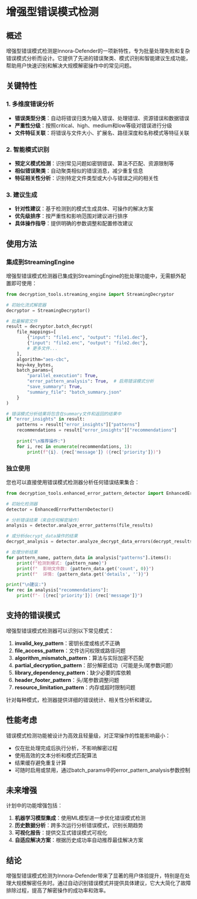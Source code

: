 # 增强型错误模式检测

## 概述

增强型错误模式检测是Innora-Defender的一项新特性，专为批量处理失败和复杂错误模式分析而设计。它提供了先进的错误聚类、模式识别和智能建议生成功能，帮助用户快速识别和解决大规模解密操作中的常见问题。

## 关键特性

### 1. 多维度错误分析

- **错误类型分类**：自动将错误归类为输入错误、处理错误、资源错误和数据错误
- **严重性分级**：按照critical、high、medium和low等级对错误进行分级
- **文件特征关联**：将错误与文件大小、扩展名、路径深度和名称模式等特征关联

### 2. 智能模式识别

- **预定义模式检测**：识别常见问题如密钥错误、算法不匹配、资源限制等
- **相似错误聚类**：自动聚类相似的错误消息，减少重复信息
- **特征相关性分析**：识别特定文件类型或大小与错误之间的相关性

### 3. 建议生成

- **针对性建议**：基于检测到的模式生成具体、可操作的解决方案
- **优先级排序**：按严重性和影响范围对建议进行排序
- **具体操作指导**：提供明确的参数调整和配置修改建议

## 使用方法

### 集成到StreamingEngine

增强型错误模式检测器已集成到StreamingEngine的批处理功能中，无需额外配置即可使用：

```python
from decryption_tools.streaming_engine import StreamingDecryptor

# 初始化流式解密器
decryptor = StreamingDecryptor()

# 批量解密文件
result = decryptor.batch_decrypt(
    file_mappings=[
        {"input": "file1.enc", "output": "file1.dec"},
        {"input": "file2.enc", "output": "file2.dec"},
        # 更多文件...
    ],
    algorithm="aes-cbc",
    key=key_bytes,
    batch_params={
        "parallel_execution": True,
        "error_pattern_analysis": True,  # 启用错误模式分析
        "save_summary": True,
        "summary_file": "batch_summary.json"
    }
)

# 错误模式分析结果将包含在summary文件和返回的结果中
if "error_insights" in result:
    patterns = result["error_insights"]["patterns"]
    recommendations = result["error_insights"]["recommendations"]
    
    print("\n推荐操作:")
    for i, rec in enumerate(recommendations, 1):
        print(f"{i}. {rec['message']} ({rec['priority']})")
```

### 独立使用

您也可以直接使用错误模式检测器分析任何错误结果集合：

```python
from decryption_tools.enhanced_error_pattern_detector import EnhancedErrorPatternDetector

# 初始化检测器
detector = EnhancedErrorPatternDetector()

# 分析错误结果（来自任何解密操作）
analysis = detector.analyze_error_patterns(file_results)

# 或分析decrypt_data操作的结果
decrypt_analysis = detector.analyze_decrypt_data_errors(decrypt_results)

# 处理分析结果
for pattern_name, pattern_data in analysis["patterns"].items():
    print(f"检测到模式: {pattern_name}")
    print(f"  影响文件数: {pattern_data.get('count', 0)}")
    print(f"  详情: {pattern_data.get('details', '')}")

print("\n建议:")
for rec in analysis["recommendations"]:
    print(f"- [{rec['priority']}] {rec['message']}")
```

## 支持的错误模式

增强型错误模式检测器可以识别以下常见模式：

1. **invalid_key_pattern**：密钥长度或格式不正确
2. **file_access_pattern**：文件访问权限或路径问题
3. **algorithm_mismatch_pattern**：算法与实际加密不匹配
4. **partial_decryption_pattern**：部分解密成功（可能是头/尾参数问题）
5. **library_dependency_pattern**：缺少必要的库依赖
6. **header_footer_pattern**：头/尾参数调整问题
7. **resource_limitation_pattern**：内存或超时限制问题

针对每种模式，检测器提供详细的错误统计、相关性分析和建议。

## 性能考虑

错误模式检测功能被设计为高效且轻量级，对正常操作的性能影响最小：

- 仅在批处理完成后执行分析，不影响解密过程
- 使用高效的文本分析和模式匹配算法
- 结果缓存避免重复计算
- 可随时启用或禁用，通过batch_params中的error_pattern_analysis参数控制

## 未来增强

计划中的功能增强包括：

1. **机器学习模型集成**：使用ML模型进一步优化错误模式检测
2. **历史数据分析**：跨多次运行分析错误模式，识别长期趋势
3. **可视化报告**：提供交互式错误模式可视化
4. **自适应解决方案**：根据历史成功率自动推荐最佳解决方案

## 结论

增强型错误模式检测为Innora-Defender带来了显著的用户体验提升，特别是在处理大规模解密任务时。通过自动识别错误模式并提供具体建议，它大大简化了故障排除过程，提高了解密操作的成功率和效率。